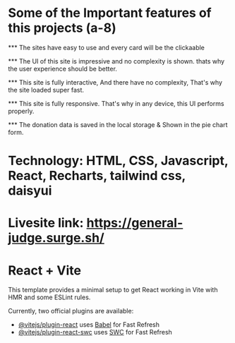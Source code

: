 # Some of the Important features of this projects (a-8)

*** The sites have easy to use and every card will be the clickaable

*** The  UI of this site is impressive and no complexity is shown. thats why the user experience should be better.

*** This site is fully interactive, And there have no complexity, That's why the site loaded super fast.

*** This site is fully responsive. That's why in any device, this UI performs properly.

*** The donation data is saved in the local storage & Shown in the pie chart form. 

# Technology: HTML, CSS, Javascript, React, Recharts, tailwind css, daisyui

# Livesite link: https://general-judge.surge.sh/ 


# React + Vite

This template provides a minimal setup to get React working in Vite with HMR and some ESLint rules.

Currently, two official plugins are available:

- [@vitejs/plugin-react](https://github.com/vitejs/vite-plugin-react/blob/main/packages/plugin-react/README.md) uses [Babel](https://babeljs.io/) for Fast Refresh
- [@vitejs/plugin-react-swc](https://github.com/vitejs/vite-plugin-react-swc) uses [SWC](https://swc.rs/) for Fast Refresh
